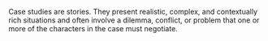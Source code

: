 Case studies are stories. They present realistic, complex, and contextually rich
situations and often involve a dilemma, conflict, or problem that one or more of
the characters in the case must negotiate.
